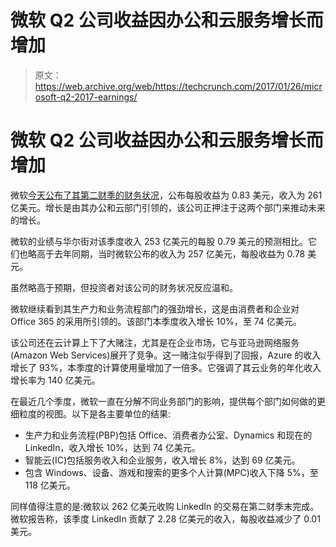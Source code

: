 # 微软 Q2 公司收益因办公和云服务增长而增加

> 原文：<https://web.archive.org/web/https://techcrunch.com/2017/01/26/microsoft-q2-2017-earnings/>

# 微软 Q2 公司收益因办公和云服务增长而增加

微软[今天公布了其第二财季的财务状况](https://web.archive.org/web/20230318230717/https://www.microsoft.com/en-us/Investor/earnings/FY-2017-Q2/press-release-webcast)，公布每股收益为 0.83 美元，收入为 261 亿美元。增长是由其办公和云部门引领的，该公司正押注于这两个部门来推动未来的增长。

微软的业绩与华尔街对该季度收入 253 亿美元的每股 0.79 美元的预测相比。它们也略高于去年同期，当时微软公布的收入为 257 亿美元，每股收益为 0.78 美元。

虽然略高于预期，但投资者对该公司的财务状况反应温和。

微软继续看到其生产力和业务流程部门的强劲增长，这是由消费者和企业对 Office 365 的采用所引领的。该部门本季度收入增长 10%，至 74 亿美元。

该公司还在云计算上下了大赌注，尤其是在企业市场，它与亚马逊网络服务(Amazon Web Services)展开了竞争。这一赌注似乎得到了回报，Azure 的收入增长了 93%，本季度的计算使用量增加了一倍多。它强调了其云业务的年化收入增长率为 140 亿美元。

在最近几个季度，微软一直在分解不同业务部门的影响，提供每个部门如何做的更细粒度的视图。以下是各主要单位的结果:

*   生产力和业务流程(PBP)包括 Office、消费者办公室、Dynamics 和现在的 LinkedIn，收入增长 10%，达到 74 亿美元。
*   智能云(IC)包括服务收入和企业服务，收入增长 8%，达到 69 亿美元。
*   包含 Windows、设备、游戏和搜索的更多个人计算(MPC)收入下降 5%，至 118 亿美元。

同样值得注意的是:微软以 262 亿美元收购 LinkedIn 的交易在第二财季末完成。微软报告称，该季度 LinkedIn 贡献了 2.28 亿美元的收入，每股收益减少了 0.01 美元。